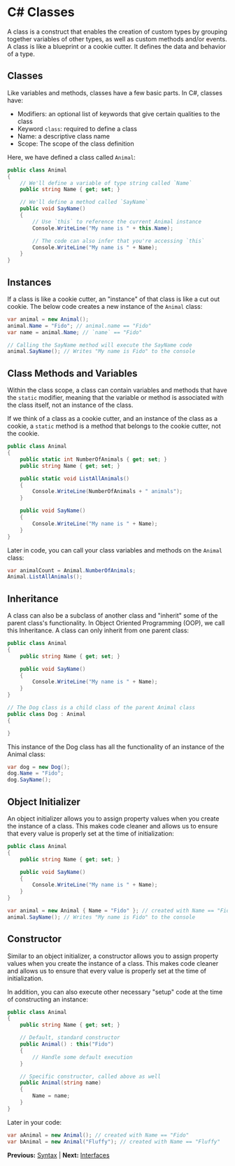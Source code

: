 # C# Classes

A class is a construct that enables the creation of custom types by grouping together variables of other types, as well as custom methods and/or events. A class is like a blueprint or a cookie cutter. It defines the data and behavior of a type.

## Classes

Like variables and methods, classes have a few basic parts. In C#, classes have:

* Modifiers: an optional list of keywords that give certain qualities to the class
* Keyword `class`: required to define a class
* Name: a descriptive class name
* Scope: The scope of the class definition

Here, we have defined a class called `Animal`:

```cs
public class Animal
{
    // We'll define a variable of type string called `Name`
    public string Name { get; set; }

    // We'll define a method called `SayName`
    public void SayName()
    {
        // Use `this` to reference the current Animal instance
        Console.WriteLine("My name is " + this.Name);

        // The code can also infer that you're accessing `this`
        Console.WriteLine("My name is " + Name);
    }
}
```

## Instances

If a class is like a cookie cutter, an "instance" of that class is like a cut out cookie. The below code creates a new instance of the `Animal` class:

```cs
var animal = new Animal();
animal.Name = "Fido"; // animal.name == "Fido"
var name = animal.Name; // `name` == "Fido"

// Calling the SayName method will execute the SayName code
animal.SayName(); // Writes "My name is Fido" to the console
```

## Class Methods and Variables

Within the class scope, a class can contain variables and methods that have the `static` modifier, meaning that the variable or method is associated with the class itself, not an instance of the class.

If we think of a class as a cookie cutter, and an instance of the class as a cookie, a `static` method is a method that belongs to the cookie cutter, not the cookie.

```cs
public class Animal
{
    public static int NumberOfAnimals { get; set; }
    public string Name { get; set; }

    public static void ListAllAnimals()
    {
        Console.WriteLine(NumberOfAnimals + " animals");
    }

    public void SayName()
    {
        Console.WriteLine("My name is " + Name);
    }
}
```

Later in code, you can call your class variables and methods on the `Animal` class:

```cs
var animalCount = Animal.NumberOfAnimals;
Animal.ListAllAnimals();
```

## Inheritance

A class can also be a subclass of another class and "inherit" some of the parent class's functionality. In Object Oriented Programming (OOP), we call this Inheritance. A class can only inherit from one parent class:

```cs
public class Animal
{
    public string Name { get; set; }

    public void SayName()
    {
        Console.WriteLine("My name is " + Name);
    }
}

// The Dog class is a child class of the parent Animal class
public class Dog : Animal
{

}
```

This instance of the Dog class has all the functionality of an instance of the Animal class:

```cs
var dog = new Dog();
dog.Name = "Fido";
dog.SayName();
```

## Object Initializer

An object initializer allows you to assign property values when you create the instance of a class. This makes code cleaner and allows us to ensure that every value is properly set at the time of initialization:

```cs
public class Animal
{
    public string Name { get; set; }

    public void SayName()
    {
        Console.WriteLine("My name is " + Name);
    }
}
```

```cs
var animal = new Animal { Name = "Fido" }; // created with Name == "Fido"
animal.SayName(); // Writes "My name is Fido" to the console
```

## Constructor

Similar to an object initializer, a constructor allows you to assign property values when you create the instance of a class. This makes code cleaner and allows us to ensure that every value is properly set at the time of initialization.

In addition, you can also execute other necessary "setup" code at the time of constructing an instance:

```cs
public class Animal
{
    public string Name { get; set; }

    // Default, standard constructor
    public Animal() : this("Fido")
    {
        // Handle some default execution
    }

    // Specific constructor, called above as well
    public Animal(string name)
    {
        Name = name;
    }
}
```

Later in your code:

```cs
var aAnimal = new Animal(); // created with Name == "Fido"
var bAnimal = new Animal("Fluffy"); // created with Name == "Fluffy"
```

**Previous:** [Syntax](syntax.markdown) |
**Next:** [Interfaces](interfaces.markdown)